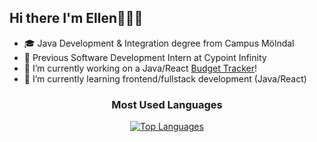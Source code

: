 ## Hi there I'm Ellen👋👩‍💻

- 🎓 Java Development & Integration degree from Campus Mölndal
- 💼 Previous Software Development Intern at Cypoint Infinity
- 🔭 I’m currently working on a Java/React [Budget Tracker](https://github.com/EllenHalv/budget-tracker)!
- 🌱 I’m currently learning frontend/fullstack development (Java/React)

<div align="center">

### Most Used Languages
[![Top Languages](https://github-readme-stats.vercel.app/api/top-langs/?username=EllenHalv&layout=compact&theme=radical)](https://github.com/EllenHalv)

</div>
